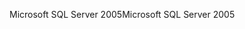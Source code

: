 <span data-ttu-id="3692d-101">Microsoft SQL Server 2005</span><span class="sxs-lookup"><span data-stu-id="3692d-101">Microsoft SQL Server 2005</span></span>